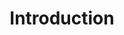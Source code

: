 ---
title: Introduction
content-type: "connect-overview"
order: 1

sections:
  - content: |
      {{ page.title }} is a toolkit that enables organizations to build data integrations into their own platforms without coding them themselves.

      The toolkit comprises a JavaScript user interface and an API that enables developers to programmatically provision and access Stitch accounts, create and modify data sources, and configure destination connections.

      {% include connect/overview-toolkit-tiles.html %}
---